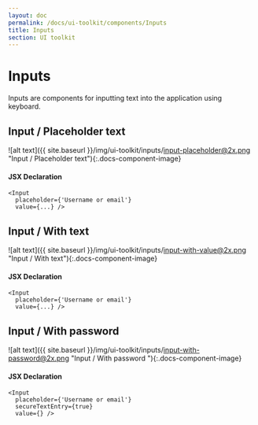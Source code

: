 ```yaml
---
layout: doc
permalink: /docs/ui-toolkit/components/Inputs
title: Inputs
section: UI toolkit
---
```


# Inputs

Inputs are components for inputting text into the application using keyboard. 

## Input / Placeholder text 
![alt text]({{ site.baseurl }}/img/ui-toolkit/inputs/input-placeholder@2x.png "Input / Placeholder text"){:.docs-component-image}

#### JSX Declaration
```JSX
<Input 
  placeholder={'Username or email'}
  value={...} />
```

## Input / With text 
![alt text]({{ site.baseurl }}/img/ui-toolkit/inputs/input-with-value@2x.png "Input / With text"){:.docs-component-image}

#### JSX Declaration
```JSX
<Input 
  placeholder={'Username or email'}
  value={...} />
```

## Input / With password  
![alt text]({{ site.baseurl }}/img/ui-toolkit/inputs/input-with-password@2x.png "Input / With password "){:.docs-component-image}

#### JSX Declaration
```JSX
<Input 
  placeholder={'Username or email'}
  secureTextEntry={true}
  value={} />
```
    